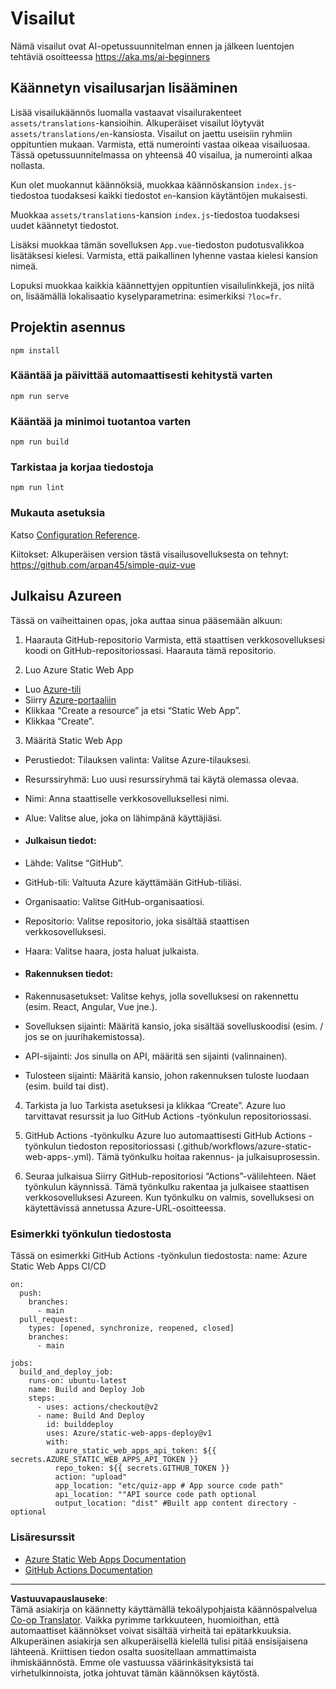 <!--
CO_OP_TRANSLATOR_METADATA:
{
  "original_hash": "d699cf8509f74baa5b0b838de5cf0662",
  "translation_date": "2025-08-28T20:13:36+00:00",
  "source_file": "etc/quiz-app/README.md",
  "language_code": "fi"
}
-->
# Visailut

Nämä visailut ovat AI-opetussuunnitelman ennen ja jälkeen luentojen tehtäviä osoitteessa https://aka.ms/ai-beginners

## Käännetyn visailusarjan lisääminen

Lisää visailukäännös luomalla vastaavat visailurakenteet `assets/translations`-kansioihin. Alkuperäiset visailut löytyvät `assets/translations/en`-kansiosta. Visailut on jaettu useisiin ryhmiin oppituntien mukaan. Varmista, että numerointi vastaa oikeaa visailuosaa. Tässä opetussuunnitelmassa on yhteensä 40 visailua, ja numerointi alkaa nollasta.

Kun olet muokannut käännöksiä, muokkaa käännöskansion `index.js`-tiedostoa tuodaksesi kaikki tiedostot `en`-kansion käytäntöjen mukaisesti.

Muokkaa `assets/translations`-kansion `index.js`-tiedostoa tuodaksesi uudet käännetyt tiedostot.

Lisäksi muokkaa tämän sovelluksen `App.vue`-tiedoston pudotusvalikkoa lisätäksesi kielesi. Varmista, että paikallinen lyhenne vastaa kielesi kansion nimeä.

Lopuksi muokkaa kaikkia käännettyjen oppituntien visailulinkkejä, jos niitä on, lisäämällä lokalisaatio kyselyparametrina: esimerkiksi `?loc=fr`.

## Projektin asennus

```
npm install
```

### Kääntää ja päivittää automaattisesti kehitystä varten

```
npm run serve
```

### Kääntää ja minimoi tuotantoa varten

```
npm run build
```

### Tarkistaa ja korjaa tiedostoja

```
npm run lint
```

### Mukauta asetuksia

Katso [Configuration Reference](https://cli.vuejs.org/config/).

Kiitokset: Alkuperäisen version tästä visailusovelluksesta on tehnyt: https://github.com/arpan45/simple-quiz-vue

## Julkaisu Azureen

Tässä on vaiheittainen opas, joka auttaa sinua pääsemään alkuun:

1. Haarauta GitHub-repositorio
Varmista, että staattisen verkkosovelluksesi koodi on GitHub-repositoriossasi. Haarauta tämä repositorio.

2. Luo Azure Static Web App
- Luo [Azure-tili](http://azure.microsoft.com)
- Siirry [Azure-portaaliin](https://portal.azure.com) 
- Klikkaa “Create a resource” ja etsi “Static Web App”.
- Klikkaa “Create”.

3. Määritä Static Web App
- Perustiedot: Tilauksen valinta: Valitse Azure-tilauksesi.
- Resurssiryhmä: Luo uusi resurssiryhmä tai käytä olemassa olevaa.
- Nimi: Anna staattiselle verkkosovelluksellesi nimi.
- Alue: Valitse alue, joka on lähimpänä käyttäjiäsi.

- #### Julkaisun tiedot:
- Lähde: Valitse “GitHub”.
- GitHub-tili: Valtuuta Azure käyttämään GitHub-tiliäsi.
- Organisaatio: Valitse GitHub-organisaatiosi.
- Repositorio: Valitse repositorio, joka sisältää staattisen verkkosovelluksesi.
- Haara: Valitse haara, josta haluat julkaista.

- #### Rakennuksen tiedot:
- Rakennusasetukset: Valitse kehys, jolla sovelluksesi on rakennettu (esim. React, Angular, Vue jne.).
- Sovelluksen sijainti: Määritä kansio, joka sisältää sovelluskoodisi (esim. / jos se on juurihakemistossa).
- API-sijainti: Jos sinulla on API, määritä sen sijainti (valinnainen).
- Tulosteen sijainti: Määritä kansio, johon rakennuksen tuloste luodaan (esim. build tai dist).

4. Tarkista ja luo
Tarkista asetuksesi ja klikkaa “Create”. Azure luo tarvittavat resurssit ja luo GitHub Actions -työnkulun repositoriossasi.

5. GitHub Actions -työnkulku
Azure luo automaattisesti GitHub Actions -työnkulun tiedoston repositoriossasi (.github/workflows/azure-static-web-apps-<name>.yml). Tämä työnkulku hoitaa rakennus- ja julkaisuprosessin.

6. Seuraa julkaisua
Siirry GitHub-repositoriosi “Actions”-välilehteen.
Näet työnkulun käynnissä. Tämä työnkulku rakentaa ja julkaisee staattisen verkkosovelluksesi Azureen.
Kun työnkulku on valmis, sovelluksesi on käytettävissä annetussa Azure-URL-osoitteessa.

### Esimerkki työnkulun tiedostosta

Tässä on esimerkki GitHub Actions -työnkulun tiedostosta:
name: Azure Static Web Apps CI/CD
```
on:
  push:
    branches:
      - main
  pull_request:
    types: [opened, synchronize, reopened, closed]
    branches:
      - main

jobs:
  build_and_deploy_job:
    runs-on: ubuntu-latest
    name: Build and Deploy Job
    steps:
      - uses: actions/checkout@v2
      - name: Build And Deploy
        id: builddeploy
        uses: Azure/static-web-apps-deploy@v1
        with:
          azure_static_web_apps_api_token: ${{ secrets.AZURE_STATIC_WEB_APPS_API_TOKEN }}
          repo_token: ${{ secrets.GITHUB_TOKEN }}
          action: "upload"
          app_location: "etc/quiz-app # App source code path"
          api_location: ""API source code path optional
          output_location: "dist" #Built app content directory - optional
```

### Lisäresurssit
- [Azure Static Web Apps Documentation](https://learn.microsoft.com/azure/static-web-apps/getting-started)
- [GitHub Actions Documentation](https://docs.github.com/actions/use-cases-and-examples/deploying/deploying-to-azure-static-web-app)

---

**Vastuuvapauslauseke**:  
Tämä asiakirja on käännetty käyttämällä tekoälypohjaista käännöspalvelua [Co-op Translator](https://github.com/Azure/co-op-translator). Vaikka pyrimme tarkkuuteen, huomioithan, että automaattiset käännökset voivat sisältää virheitä tai epätarkkuuksia. Alkuperäinen asiakirja sen alkuperäisellä kielellä tulisi pitää ensisijaisena lähteenä. Kriittisen tiedon osalta suositellaan ammattimaista ihmiskäännöstä. Emme ole vastuussa väärinkäsityksistä tai virhetulkinnoista, jotka johtuvat tämän käännöksen käytöstä.